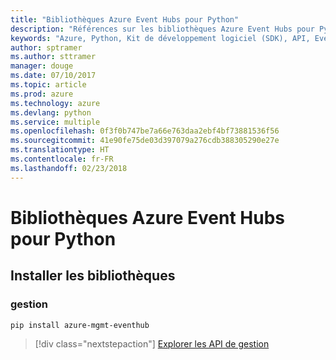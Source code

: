 ```yaml
---
title: "Bibliothèques Azure Event Hubs pour Python"
description: "Références sur les bibliothèques Azure Event Hubs pour Python"
keywords: "Azure, Python, Kit de développement logiciel (SDK), API, Event Hubs"
author: sptramer
ms.author: sttramer
manager: douge
ms.date: 07/10/2017
ms.topic: article
ms.prod: azure
ms.technology: azure
ms.devlang: python
ms.service: multiple
ms.openlocfilehash: 0f3f0b747be7a66e763daa2ebf4bf73881536f56
ms.sourcegitcommit: 41e90fe75de03d397079a276cdb388305290e27e
ms.translationtype: HT
ms.contentlocale: fr-FR
ms.lasthandoff: 02/23/2018
---
```

# <a name="azure-event-hubs-libraries-for-python"></a>Bibliothèques Azure Event Hubs pour Python

## <a name="install-the-libraries"></a>Installer les bibliothèques


### <a name="management"></a>gestion

```bash
pip install azure-mgmt-eventhub
```
> [!div class="nextstepaction"]
> [Explorer les API de gestion](/python/api/overview/azure/eventhub/management)
